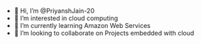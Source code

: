 - 👋 Hi, I’m @PriyanshJain-20
- 👀 I’m interested in cloud computing 
- 🌱 I’m currently learning Amazon Web Services 
- 💞️ I’m looking to collaborate on Projects embedded with cloud 

<!---
PriyanshJain-20/PriyanshJain-20 is a ✨ special ✨ repository because its `README.md` (this file) appears on your GitHub profile.
You can click the Preview link to take a look at your changes.
--->
